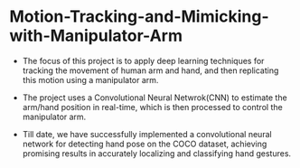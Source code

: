 # Motion-Tracking-and-Mimicking-with-Manipulator-Arm

- The focus of this project is to apply deep learning techniques for tracking the movement of human arm
and hand, and then replicating this motion using a manipulator arm.

- The project uses a Convolutional Neural Netwrok(CNN) to estimate the arm/hand position in real-time,
which is then processed to control the manipulator arm.

- Till date, we have successfully implemented a convolutional neural network for detecting hand pose on
the COCO dataset, achieving promising results in accurately localizing and classifying hand gestures.
